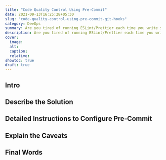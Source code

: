 ```yaml
---
title: "Code Quality Control Using Pre-Commit"
date: 2021-09-13T16:25:28+05:30
slug: "code-quality-control-using-pre-commit-git-hooks"
category: DevOps
summary: Are you tired of running ESLint/Prettier each time you write some code? Or perhaps you find yourself in situations wherein bad code creeps into production making the CI/CD pipeline to complain all the time. Well for you my friend, there's a solution & it's called Git Hooks.
description: Are you tired of running ESLint/Prettier each time you write some code? Or perhaps you find yourself in situations wherein bad code creeps into production making the CI/CD pipeline to complain all the time. Well for you my friend, there's a solution & it's called Git Hooks.
cover:
  image:
  alt:
  caption:
  relative:
showtoc: true
draft: true
---
```


## Intro

## Describe the Solution

## Detailed Instructions to Configure Pre-Commit

## Explain the Caveats

## Final Words
